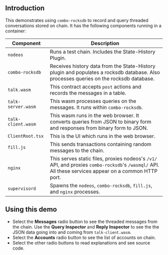 ## Introduction

This demonstrates using `combo-rocksdb` to record and query threaded conversations stored on chain. It has the following components running in a container:

| Component             | Description |
| ---------------       | ----------- |
| `nodeos`              | Runs a test chain. Includes the State-History Plugin. |
| `combo-rocksdb`       | Receives history data from the State-History plugin and populates a rocksdb database. Also processes queries on the rocksdb database. |
| `talk.wasm`           | This contract accepts `post` actions and records the messages in a table. |
| `talk-server.wasm`    | This wasm processes queries on the messages. It runs within `combo-rocksdb`. |
| `talk-client.wasm`    | This wasm runs in the web browser. It converts queries from JSON to binary form and responses from binary form to JSON. |
| `ClientRoot.tsx`      | This is the UI which runs in the web browser. |
| `fill.js`             | This sends transactions containing random messages to the chain. |
| `nginx`               | This serves static files, proxies nodeos's `/v1/` API, and proxies `combo-rocksdb`'s `/wasmql/` API. All these services appear on a common HTTP port. |
| `supervisord`         | Spawns the `nodeos`, `combo-rocksdb`, `fill.js`, and `nginx` processes. |

## Using this demo

* Select the **Messages** radio button to see the threaded messages from the chain. Use the
  **Query Inspector** and **Reply Inspector** to see the the JSON data going into and
  coming from `talk-client.wasm`.
* Select the **Accounts** radio button to see the list of accounts on chain.
* Select the other radio buttons to read explanations and see source code.
